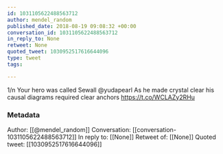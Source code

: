 ```yaml
---
id: 1031105622488563712
author: mendel_random
published_date: 2018-08-19 09:08:32 +00:00
conversation_id: 1031105622488563712
in_reply_to: None
retweet: None
quoted_tweet: 1030952517616644096
type: tweet
tags:

---
```


1/n Your hero was called Sewall @yudapearl As he made crystal clear his causal diagrams required clear anchors  https://t.co/WCLAZy2RHu

### Metadata

Author: [[@mendel_random]]
Conversation: [[conversation-1031105622488563712]]
In reply to: [[None]]
Retweet of: [[None]]
Quoted tweet: [[1030952517616644096]]

